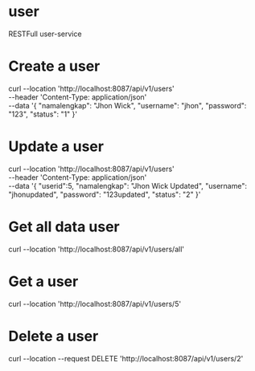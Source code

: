 # user
RESTFull user-service

# Create a user
curl --location 'http://localhost:8087/api/v1/users' \
--header 'Content-Type: application/json' \
--data '{
"namalengkap": "Jhon Wick",
"username": "jhon",
"password": "123",
"status": "1"
}'

# Update a user
curl --location 'http://localhost:8087/api/v1/users' \
--header 'Content-Type: application/json' \
--data '{
"userid":5,
"namalengkap": "Jhon Wick Updated",
"username": "jhonupdated",
"password": "123updated",
"status": "2"
}'

# Get all data user
curl --location 'http://localhost:8087/api/v1/users/all'

# Get a user
curl --location 'http://localhost:8087/api/v1/users/5'

# Delete a user
curl --location --request DELETE 'http://localhost:8087/api/v1/users/2'
